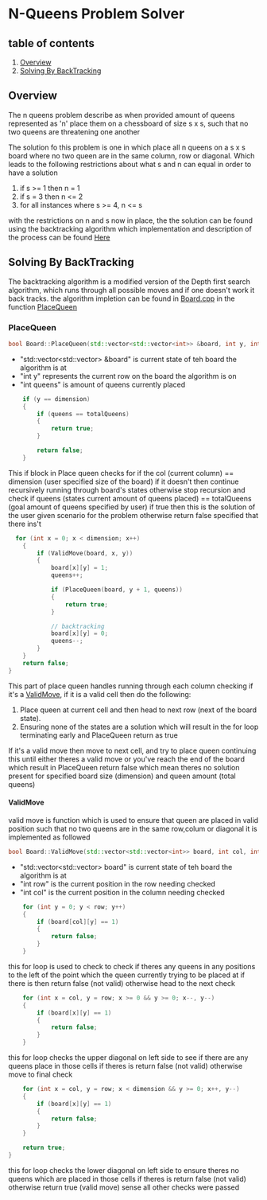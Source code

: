 # N-Queens Problem Solver

## table of contents 
1. [Overview](#Overview)
1. [Solving By BackTracking](#Solving_By_BackTracking)

## Overview  
The n queens problem describe as when provided amount of queens represented as 'n' place them on a chessboard of size
s x s, such that no two queens are threatening one another

The solution fo this problem is one in which place all n queens on a s x s board where no two queen are in the same column,
row or diagonal. Which leads to the following restrictions about what s and n can equal in order to have a solution
1. if s >= 1 then n = 1
2. if s = 3 then n <= 2 
3. for all instances where s >= 4, n <= s

with the restrictions on n and s now in place, the the solution can be found using the backtracking algorithm which
implementation and description of the process can be found [Here](#Solving_By_BackTracking)

## Solving By BackTracking
The backtracking algorithm is a modified version of the Depth first search algorithm, which runs through all possible
moves and if one doesn't work it back tracks. the algorithm impletion can be found in [Board.cpp](Board.cpp) in the function
[PlaceQueen](#PlaceQueen)

### PlaceQueen

``` C++
bool Board::PlaceQueen(std::vector<std::vector<int>> &board, int y, int queens){
```

* "std::vector<std::vector<int>> &board" is current state of teh board the algorithm is at
* "int y"  represents the current row on the board the algorithm is on
* "int queens" is amount of queens currently placed

``` C++
    if (y == dimension)
    {
        if (queens == totalQueens)
        {
            return true;
        }

        return false;
    }
```

This if block in Place queen checks for if the col (current column) == dimension (user specified size of the  board) 
if it doesn't then continue recursively running through board's states otherwise stop recursion and check if 
queens (states current amount of queens placed) == totalQueens (goal amount of queens specified by user)
if true then this is the solution of the user given scenario for the problem otherwise return false specified that there ins't

``` c++
  for (int x = 0; x < dimension; x++)
    {
        if (ValidMove(board, x, y))
        {
            board[x][y] = 1;
            queens++;

            if (PlaceQueen(board, y + 1, queens))
            {
                return true;
            }

            // backtracking
            board[x][y] = 0;
            queens--;
        }
    }
    return false;
}
```

This part of place queen handles running through each column checking if it's a [ValidMove](#ValidMove), if it is a valid cell then do 
the following:
1. Place queen at current cell and then head to next row (next of the board state). 
2. Ensuring none of the states are a solution which will result in the for loop terminating early and PlaceQueen return as true

If it's a valid move then move to next cell, and try to place queen continuing this until either theres a valid move or you've reach the end
of the board which result in PlaceQueen return false which mean theres no solution present for specified board size (dimension) and 
queen amount (total queens)

#### ValidMove
valid move is function which is used to ensure that queen are placed in valid position such that no two queens are in the same row,colum or diagonal
it is implemented as followed

```c++
bool Board::ValidMove(std::vector<std::vector<int>> board, int col, int row){
```

* "std::vector<std::vector<int>> board" is current state of teh board the algorithm is at
* "int row" is the current position in the row needing checked  
* "int col" is the current position in the column needing checked

```c++
    for (int y = 0; y < row; y++)
    {
        if (board[col][y] == 1)
        {
            return false;
        }
    }
```
this for loop is used to check to check if theres any queens in any positions to the left of the point which the queen 
currently trying to be placed at if there is then return false (not valid) otherwise head to the next check

```c++
    for (int x = col, y = row; x >= 0 && y >= 0; x--, y--)
    {
        if (board[x][y] == 1)
        {
            return false;
        }
    }
```

this for loop checks the upper diagonal on left side to see if there are any queens place in
those cells if theres is return false (not valid) otherwise move to final check

```c++
    for (int x = col, y = row; x < dimension && y >= 0; x++, y--)
    {
        if (board[x][y] == 1)
        {
            return false;
        }
    }

    return true;
}
```

this for loop checks the lower diagonal on left side to ensure theres no queens which are placed in those cells
if theres is return false (not valid) otherwise return true (valid move) sense all other checks were passed
